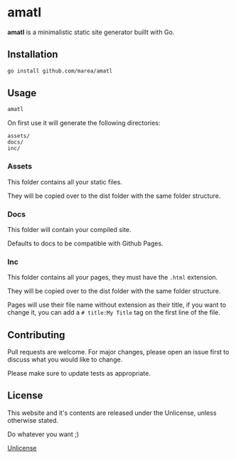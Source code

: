 # amatl

**amatl** is a minimalistic static site generator buillt with Go.

## Installation

```bash
go install github.com/marea/amatl
```

## Usage

```bash
amatl
```

On first use it will generate the following directories:

```
assets/
docs/
inc/
```

### Assets

This folder contains all your static files.

They will be copied over to the dist folder with the same folder structure.

### Docs

This folder will contain your compiled site.

Defaults to docs to be compatible with Github Pages.

### Inc

This folder contains all your pages, they must have the `.html` extension.

They will be copied over to the dist folder with the same folder structure.

Pages will use their file name without extension as their title, if you want to
change it, you can add a `# title:My Title` tag on the first line of the file.

## Contributing

Pull requests are welcome. For major changes, please open an issue first to
discuss what you would like to change.

Please make sure to update tests as appropriate.

## License

This website and it's contents are released under the
Unlicense, unless otherwise stated.

Do whatever you want ;)

[Unlicense](https://choosealicense.com/licenses/unlicense/)
